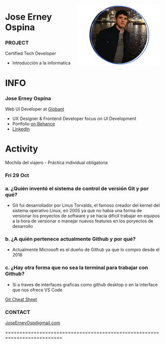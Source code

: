 <a href="https://www.behance.net/JoseOsp"><img src="../assets/joseErneyOspina.png" height="200" align="right"></a>
# Jose Erney Ospina

### PROJECT

Certified Tech Developer

- Introducción a la informatica

# INFO

### Jose Erney Ospina

Web UI Developer at [ Globant ](https://www.linkedin.com/company/globant/mycompany/)

- UX Designer & Frontend Developer focus on UI Development
- Portfolio [ on Behance ](https://www.behance.net/JoseOsp/)
- [ LinkedIn ](https://linkedin.com/in/joseerneyospina/)

# Activity
Mochila del viajero - Práctica individual obligatoria

### Fri 29 Oct

### a. ¿Quién inventó el sistema de control de versión Git y por qué?
- Git fui desarrollador por Linus Torvalds, el famoso creador del kernel del sistema operativo Linux, en 2005 ya que no habia una forma de versionar los proyectos de software y se hacia dificil trabajar en equipos a la hora de versionar o manejar nuevos features en los poryectos de desarrollo

### b. ¿A quién pertenece actualmente Github y por qué?
- Actualmente Microsoft es el dueño de Github ya que lo compro desde el 2018

### c. ¿Hay otra forma que no sea la terminal para trabajar con Github?
- Si a traves de interfaces graficas como github desktop o en la interface que nos ofrece VS Code

[Git Cheat Sheet](https://education.github.com/git-cheat-sheet-education.pdf)

### CONTACT

JoseErneyOsp@gmail.com

==========================================================================
